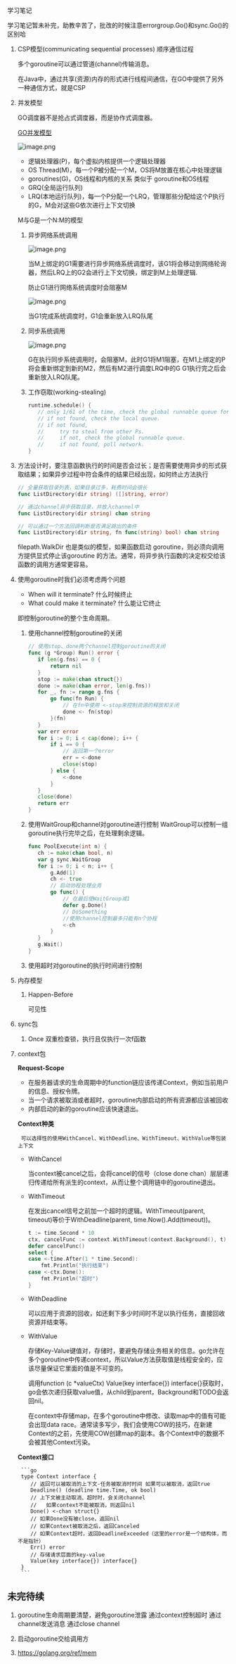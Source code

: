 学习笔记

学习笔记暂未补完，助教辛苦了，批改的时候注意errorgroup.Go()和sync.Go()的区别哈

1. CSP模型(communicating sequential processes) 顺序通信过程

    多个goroutine可以通过管道(channel)传输消息。
    
    在Java中，通过共享(资源)内存的形式进行线程间通信，在GO中提供了另外一种通信方式，就是CSP

2. 并发模型

    GO调度器不是抢占式调度器，而是协作式调度器。

    [GO并发模型](https://www.ardanlabs.com/blog/2018/08/scheduling-in-go-part1.html)
    
    ![image.png](https://i.loli.net/2020/12/06/tQ3dFNZzMsrJbqK.png)
    
    - 逻辑处理器(P)，每个虚拟内核提供一个逻辑处理器
    - OS Thread(M)，每一个P被分配一个M，OS将M放置在核心中处理逻辑
    - goroutines(G)，OS线程和内核的关系 类似于 goroutine和OS线程
    - GRQ(全局运行队列)
    - LRQ(本地运行队列)，每一个P分配一个LRQ，管理那些分配给这个P执行的G，M会对这些G依次进行上下文切换
    
    M与G是一个N:M的模型
    
    1. 异步网络系统调用
    
        ![image.png](https://i.loli.net/2020/12/06/seLaPxmJKNBtGod.png)
        
        当M上绑定的G1需要进行异步网络系统调度时，该G1将会移动到网络轮询器，然后LRQ上的G2会进行上下文切换，绑定到M上处理逻辑.
        
        防止G1进行网络系统调度时会阻塞M
        
        ![image.png](https://i.loli.net/2020/12/06/i8lN3f5OMaCKPU1.png)
        
        当G1完成系统调度时，G1会重新放入LRQ队尾
    
    2. 同步系统调用
       
        ![image.png](https://i.loli.net/2020/12/06/tdH8oTjN1VwSs2p.png)
        
        G在执行同步系统调用时，会阻塞M，此时G1将M1阻塞，在M1上绑定的P将会重新绑定到新的M2，然后有M2进行调度LRQ中的G
        G1执行完之后会重新放入LRQ队尾。
    
    3. 工作窃取(working-stealing)
       
        ```go
        runtime.schedule() {
           // only 1/61 of the time, check the global runnable queue for a G.
           // if not found, check the local queue.
           // if not found,
           //     try to steal from other Ps.
           //     if not, check the global runnable queue.
           //     if not found, poll network.
        }
        ```

3. 方法设计时，要注意函数执行的时间是否会过长；是否需要使用异步的形式获取结果；如果异步过程中符合条件的结果已经出现，如何终止方法执行
    
    ```go
    // 全量获取目录列表，如果目录过多，耗费时间会很长
    func ListDirectory(dir string) ([]string, error)
    
    // 通过channel异步获取目录，并放入channel中
    func ListDirectory(dir string) chan string
   
    // 可以通过一个方法回调判断是否满足跳出的条件
    func ListDirectory(dir string, fn func(string) bool) chan string
    ```
    
    filepath.WalkDir 也是类似的模型，如果函数启动 goroutine，则必须向调用方提供显式停止该goroutine 的方法。通常，将异步执行函数的决定权交给该函数的调用方通常更容易。
    
4. 使用goroutine时我们必须考虑两个问题
    - When will it terminate? 什么时候终止
    - What could make it terminate? 什么能让它终止
    
    即控制goroutine的整个生命周期。
    
    1. 使用channel控制goroutine的关闭
        ```go
        // 使用stop、done两个channel控制goroutine的关闭
        func (g *Group) Run() error {
           if len(g.fns) == 0 {
               return nil
           }
           stop := make(chan struct{})
           done := make(chan error, len(g.fns))
           for _, fn := range g.fns {
               go func(fn Run) {
                   // 在fn中使用 <-stop来控制资源的释放和关闭
                   done <- fn(stop)
               }(fn)
           }
           var err error
           for i := 0; i < cap(done); i++ {
               if i == 0 {
                   // 返回第一个error
                   err = <-done
                   close(stop)
               } else {
                   <-done
               }
           }
           close(done)
           return err
        }
        ```
    2. 使用WaitGroup和channel对goroutine进行控制
        WaitGroup可以控制一组goroutine执行完毕之后，在处理剩余逻辑。
        ```go
        func PoolExecute(int n) {
           ch := make(chan bool, n)
           var g sync.WaitGroup
           for i := 0; i < n; i++ {
               g.Add(1)
               ch <- true
               // 启动协程处理业务
               go func() {
                   // 在最后使WaitGroup减1
                   defer g.Done()
                   // DoSomething
                   //使用channel控制最多只能有n个协程
                   <-ch
               }
           }
           g.Wait()
        }
        ```
    3. 使用超时对goroutine的执行时间进行控制

5. 内存模型
    
    1. Happen-Before
    
        可见性
        
6. sync包

    1. Once 双重检查锁，执行且仅执行一次f函数
        
7. context包

    **Request-Scope**
    
    - 在服务器请求的生命周期中的function链应该传递Context，例如当前用户的信息、授权令牌。
    - 当一个请求被取消或者超时，goroutine内部启动的所有资源都应该被回收
    - 内部启动的新的goroutine应该快速退出。
    
    **Context种类**
    
        可以选择性的使用WithCancel、WithDeadline、WithTimeout、WithValue等包装上下文
    
    - WithCancel
        
        当context被cancel之后，会将cancel的信号（close done chan）层层递归传递给所有派生的context，从而让整个调用链中的goroutine退出。
        
    - WithTimeout
    
        在发出cancel信号之前加一个超时的逻辑。WithTimeout(parent, timeout)等价于WithDeadline(parent, time.Now().Add(timeout))。
        
        ```go
        t := time.Second * 10
        ctx, cancelFunc := context.WithTimeout(context.Background(), t)
        defer cancelFunc()
        select {
        case <-time.After(1 * time.Second):
            fmt.Println("执行结束")
        case <-ctx.Done():
            fmt.Println("超时")
        }
        ```
        
    - WithDeadline
    
        可以应用于资源的回收，如还剩下多少时间时不足以执行任务，直接回收资源并结束等。
        
    - WithValue
        
        存储Key-Value键值对，存储时，要避免存储业务相关的信息。go允许在多个goroutine中传递context，所以Value方法获取值是线程安全的，应该尽量保证它里面的值是不可变的。
        
        调用function (c *valueCtx) Value(key interface{}) interface{}获取时，go会依次递归获取value值，从child到parent，Background和TODO会返回nil。

        在context中存储map，在多个goroutine中修改、读取map中的值有可能会出现data race。通常读多写少，我们会使用COW的技巧，在新建Context的之前，先使用COW创建map的副本。各个Context中的数据不会被其他Context污染。
    
    **Context接口**
        
        ```go
        type Context interface {
           // 返回可以被取消的上下文-任务被取消时时间 如果可以被取消，返回true
           Deadline() (deadline time.Time, ok bool)
           // 上下文被主动取消、超时时，会关闭channel
           //   如果context不能被取消，则返回nil
           Done() <-chan struct{}
           // 如果Done没有被close，返回nil
           // 如果Context被取消之后，返回Canceled
           // 如果Context超时，返回DeadlineExceeded（这里的error是一个结构体，而不是指针）
           Err() error
           // 存储请求层面的key-value
           Value(key interface{}) interface{}
        }
        ```
        
        

## 未完待续


1. goroutine生命周期要清楚，避免goroutine泄露
    通过context控制超时
    通过channel发送消息
    通过close channel
    
2. 启动goroutine交给调用方

3. https://golang.org/ref/mem
